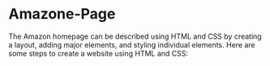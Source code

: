 # Amazone-Page
The Amazon homepage can be described using HTML and CSS by creating a layout, adding major elements, and styling individual elements. Here are some steps to create a website using HTML and CSS:
